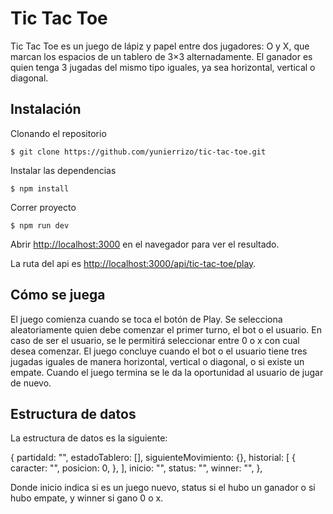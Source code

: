 # Tic Tac Toe

Tic Tac Toe es un juego de lápiz y papel entre dos jugadores: O y X, que marcan los espacios de un tablero de 3×3 alternadamente. El ganador es quien tenga 3 jugadas del mismo tipo iguales, ya sea horizontal, vertical o diagonal.

## Instalación

Clonando el repositorio

`$ git clone https://github.com/yunierrizo/tic-tac-toe.git`

Instalar las dependencias

`$ npm install`

Correr proyecto

`$ npm run dev`

Abrir [http://localhost:3000](http://localhost:3000) en el navegador para ver el resultado.

La ruta del api es [http://localhost:3000/api/tic-tac-toe/play](http://localhost:3000/api/tic-tac-toe/play).

## Cómo se juega

El juego comienza cuando se toca el botón de Play. Se selecciona aleatoriamente quien debe comenzar el primer turno, el bot o el usuario. En caso de ser el usuario, se le permitirá seleccionar entre 0 o x con cual desea comenzar. El juego concluye cuando el bot o el usuario tiene tres jugadas iguales de manera horizontal, vertical o diagonal, o si existe un empate. Cuando el juego termina se le da la oportunidad al usuario de jugar de nuevo.

## Estructura de datos

La estructura de datos es la siguiente:

{
partidaId: "",
estadoTablero: [],
siguienteMovimiento: {},
historial: [
{
caracter: "",
posicion: 0,
},
],
inicio: "",
status: "",
winner: "",
},

Donde inicio indica si es un juego nuevo, status si el hubo un ganador o si hubo empate, y winner si gano 0 o x.
